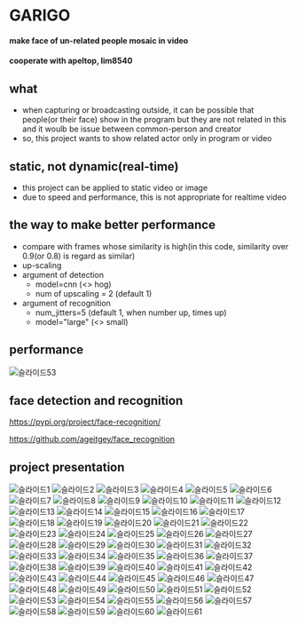 # GARIGO
#### make face of un-related people mosaic in video
#### cooperate with apeltop, lim8540

## what
* when capturing or broadcasting outside, it can be possible that people(or their face) show in the program but they are not related in this and it woulb be issue between common-person and creator
* so, this project wants to show related actor only in program or video

## static, not dynamic(real-time)
* this project can be applied to static video or image
* due to speed and performance, this is not appropriate for realtime video

## the way to make better performance
* compare with frames whose similarity is high(in this code, similarity over 0.9(or 0.8) is regard as similar)
* up-scaling
* argument of detection
  * model=cnn (<> hog)
  * num of upscaling = 2 (default 1)
* argument of recognition
  * num_jitters=5 (default 1, when number up, times up)
  * model="large" (<> small)

## performance
![슬라이드53](https://user-images.githubusercontent.com/45033215/117620636-a030aa80-b1ab-11eb-960a-e6d4b08b60ba.PNG)

## face detection and recognition
https://pypi.org/project/face-recognition/

https://github.com/ageitgey/face_recognition

## project presentation
![슬라이드1](https://user-images.githubusercontent.com/45033215/117620374-695a9480-b1ab-11eb-8538-d286221eaa19.PNG)
![슬라이드2](https://user-images.githubusercontent.com/45033215/117620377-6a8bc180-b1ab-11eb-9890-e4b71c8861b6.PNG)
![슬라이드3](https://user-images.githubusercontent.com/45033215/117620379-6a8bc180-b1ab-11eb-952d-9f85c895e368.PNG)
![슬라이드4](https://user-images.githubusercontent.com/45033215/117620381-6b245800-b1ab-11eb-9585-5507d3aae2ed.PNG)
![슬라이드5](https://user-images.githubusercontent.com/45033215/117620384-6bbcee80-b1ab-11eb-943b-d625253559d7.PNG)
![슬라이드6](https://user-images.githubusercontent.com/45033215/117620387-6bbcee80-b1ab-11eb-8e27-439c844c5202.PNG)
![슬라이드7](https://user-images.githubusercontent.com/45033215/117620388-6c558500-b1ab-11eb-8a6d-b32c91500dd9.PNG)
![슬라이드8](https://user-images.githubusercontent.com/45033215/117620389-6c558500-b1ab-11eb-8c63-c23ee2ba067d.PNG)
![슬라이드9](https://user-images.githubusercontent.com/45033215/117620392-6cee1b80-b1ab-11eb-8df9-90ae5225aca4.PNG)
![슬라이드10](https://user-images.githubusercontent.com/45033215/117620395-6d86b200-b1ab-11eb-9e28-3cf5f56bcea4.PNG)
![슬라이드11](https://user-images.githubusercontent.com/45033215/117620397-6d86b200-b1ab-11eb-8937-c8015ccae4a0.PNG)
![슬라이드12](https://user-images.githubusercontent.com/45033215/117620399-6e1f4880-b1ab-11eb-9730-a8f1fc9e7c7f.PNG)
![슬라이드13](https://user-images.githubusercontent.com/45033215/117620400-6eb7df00-b1ab-11eb-858d-e276dbd6bc10.PNG)
![슬라이드14](https://user-images.githubusercontent.com/45033215/117620402-6eb7df00-b1ab-11eb-88e7-e753660a532a.PNG)
![슬라이드15](https://user-images.githubusercontent.com/45033215/117620404-6f507580-b1ab-11eb-91d1-0efe47f1fb4c.PNG)
![슬라이드16](https://user-images.githubusercontent.com/45033215/117620407-6f507580-b1ab-11eb-8783-68007f9764b1.PNG)
![슬라이드17](https://user-images.githubusercontent.com/45033215/117620408-6fe90c00-b1ab-11eb-9af7-b5b92aed3ace.PNG)
![슬라이드18](https://user-images.githubusercontent.com/45033215/117620410-6fe90c00-b1ab-11eb-85b7-a087c9043417.PNG)
![슬라이드19](https://user-images.githubusercontent.com/45033215/117620413-7081a280-b1ab-11eb-860d-3bdc5d4d936b.PNG)
![슬라이드20](https://user-images.githubusercontent.com/45033215/117620414-7081a280-b1ab-11eb-9bd7-089f1f814438.PNG)
![슬라이드21](https://user-images.githubusercontent.com/45033215/117620417-711a3900-b1ab-11eb-8226-52e87981ebf7.PNG)
![슬라이드22](https://user-images.githubusercontent.com/45033215/117620420-711a3900-b1ab-11eb-98b3-2b11f6cf7315.PNG)
![슬라이드23](https://user-images.githubusercontent.com/45033215/117620422-71b2cf80-b1ab-11eb-9165-599b71328e4f.PNG)
![슬라이드24](https://user-images.githubusercontent.com/45033215/117620424-724b6600-b1ab-11eb-92b7-63370ee12c6b.PNG)
![슬라이드25](https://user-images.githubusercontent.com/45033215/117620426-724b6600-b1ab-11eb-8f21-8a682c9a9a3f.PNG)
![슬라이드26](https://user-images.githubusercontent.com/45033215/117620427-72e3fc80-b1ab-11eb-92c7-6d1ae2ceaee5.PNG)
![슬라이드27](https://user-images.githubusercontent.com/45033215/117620429-72e3fc80-b1ab-11eb-92ba-903077f63859.PNG)
![슬라이드28](https://user-images.githubusercontent.com/45033215/117620431-737c9300-b1ab-11eb-8ea3-1dcf24ebe615.PNG)
![슬라이드29](https://user-images.githubusercontent.com/45033215/117620434-737c9300-b1ab-11eb-8c85-7b15c8133cad.PNG)
![슬라이드30](https://user-images.githubusercontent.com/45033215/117620435-74152980-b1ab-11eb-8bd6-2f60df429d7a.PNG)
![슬라이드31](https://user-images.githubusercontent.com/45033215/117620436-74adc000-b1ab-11eb-865b-61e819a4cff3.PNG)
![슬라이드32](https://user-images.githubusercontent.com/45033215/117620439-74adc000-b1ab-11eb-8a50-afe8f113ab96.PNG)
![슬라이드33](https://user-images.githubusercontent.com/45033215/117620442-75465680-b1ab-11eb-847e-635a2883c4a8.PNG)
![슬라이드34](https://user-images.githubusercontent.com/45033215/117620444-75465680-b1ab-11eb-9673-a03e7eae66bc.PNG)
![슬라이드35](https://user-images.githubusercontent.com/45033215/117620448-75deed00-b1ab-11eb-83dd-cee7b7f5253b.PNG)
![슬라이드36](https://user-images.githubusercontent.com/45033215/117620451-76778380-b1ab-11eb-954e-3378b316101a.PNG)
![슬라이드37](https://user-images.githubusercontent.com/45033215/117620453-76778380-b1ab-11eb-8978-109af253872e.PNG)
![슬라이드38](https://user-images.githubusercontent.com/45033215/117620459-77101a00-b1ab-11eb-9588-eb48d567b95b.PNG)
![슬라이드39](https://user-images.githubusercontent.com/45033215/117620460-77101a00-b1ab-11eb-8d22-b1fd13ba2a7d.PNG)
![슬라이드40](https://user-images.githubusercontent.com/45033215/117620465-77a8b080-b1ab-11eb-8670-c2bd45f8f139.PNG)
![슬라이드41](https://user-images.githubusercontent.com/45033215/117620467-78414700-b1ab-11eb-86f9-e87e93c9f58b.PNG)
![슬라이드42](https://user-images.githubusercontent.com/45033215/117620468-78414700-b1ab-11eb-92df-57a2275d2175.PNG)
![슬라이드43](https://user-images.githubusercontent.com/45033215/117620470-78d9dd80-b1ab-11eb-876c-c6206befe0a2.PNG)
![슬라이드44](https://user-images.githubusercontent.com/45033215/117620472-78d9dd80-b1ab-11eb-9cb4-f9e1c73fd2cb.PNG)
![슬라이드45](https://user-images.githubusercontent.com/45033215/117620475-79727400-b1ab-11eb-8b6c-916def7a9929.PNG)
![슬라이드46](https://user-images.githubusercontent.com/45033215/117620477-79727400-b1ab-11eb-8122-a873119e1be6.PNG)
![슬라이드47](https://user-images.githubusercontent.com/45033215/117620478-7a0b0a80-b1ab-11eb-8566-76f0a46f6ed9.PNG)
![슬라이드48](https://user-images.githubusercontent.com/45033215/117620480-7a0b0a80-b1ab-11eb-9656-15d0d5c6e4e3.PNG)
![슬라이드49](https://user-images.githubusercontent.com/45033215/117620482-7aa3a100-b1ab-11eb-824f-25ebf028995f.PNG)
![슬라이드50](https://user-images.githubusercontent.com/45033215/117620486-7aa3a100-b1ab-11eb-8bd4-1e2e50610c59.PNG)
![슬라이드51](https://user-images.githubusercontent.com/45033215/117620489-7b3c3780-b1ab-11eb-954d-7407361d1ca9.PNG)
![슬라이드52](https://user-images.githubusercontent.com/45033215/117620490-7bd4ce00-b1ab-11eb-9423-2c1010841f8d.PNG)
![슬라이드53](https://user-images.githubusercontent.com/45033215/117620492-7bd4ce00-b1ab-11eb-82b4-8108441b4e4f.PNG)
![슬라이드54](https://user-images.githubusercontent.com/45033215/117620495-7c6d6480-b1ab-11eb-9a1e-3a6b8e82ef63.PNG)
![슬라이드55](https://user-images.githubusercontent.com/45033215/117620496-7c6d6480-b1ab-11eb-893a-91978abebed5.PNG)
![슬라이드56](https://user-images.githubusercontent.com/45033215/117620499-7d05fb00-b1ab-11eb-9d3a-ab08855fb255.PNG)
![슬라이드57](https://user-images.githubusercontent.com/45033215/117620502-7d05fb00-b1ab-11eb-871e-7dd08f7b54ae.PNG)
![슬라이드58](https://user-images.githubusercontent.com/45033215/117620503-7d9e9180-b1ab-11eb-8ead-d219d6ca9bb1.PNG)
![슬라이드59](https://user-images.githubusercontent.com/45033215/117620506-7e372800-b1ab-11eb-8daf-8ebb0d7181db.PNG)
![슬라이드60](https://user-images.githubusercontent.com/45033215/117620508-7e372800-b1ab-11eb-8434-94134c20c24d.PNG)
![슬라이드61](https://user-images.githubusercontent.com/45033215/117620510-7ecfbe80-b1ab-11eb-9952-1ed7d198fcf9.PNG)



